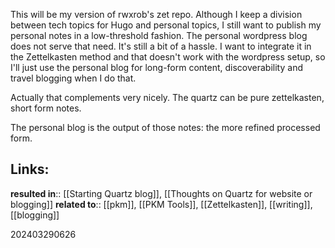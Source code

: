 
This will be my version of rwxrob's zet repo. Although I keep a division between tech topics for Hugo and personal topics, I still want to publish my personal notes in a low-threshold fashion. The personal wordpress blog does not serve that need. It's still a bit of a hassle. I want to integrate it in the Zettelkasten method and that doesn't work with the wordpress setup, so I'll just use the personal blog for long-form content, discoverability and travel blogging when I do that. 

Actually that complements very nicely. The quartz can be pure zettelkasten, short form notes. 

The personal blog is the output of those notes: the more refined processed form. 


## Links:

**resulted in**:: [[Starting Quartz blog]], [[Thoughts on Quartz for website or blogging]]
**related to**:: [[pkm]], [[PKM Tools]], [[Zettelkasten]], [[writing]], [[blogging]]


202403290626